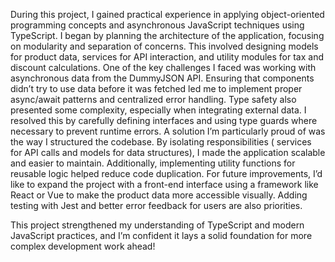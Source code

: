 During this project, I gained practical experience in applying object-oriented programming concepts and asynchronous JavaScript techniques using TypeScript. I began by planning the architecture of the application, focusing on modularity and separation of concerns. This involved designing models for product data, services for API interaction, and utility modules for tax and discount calculations. One of the key challenges I faced was working with asynchronous data from the DummyJSON API. Ensuring that components didn’t try to use data before it was fetched led me to implement proper async/await patterns and centralized error handling. Type safety also presented some complexity, especially when integrating external data. I resolved this by carefully defining interfaces and using type guards where necessary to prevent runtime errors. A solution I’m particularly proud of was the way I structured the codebase. By isolating responsibilities ( services for API calls and models for data structures), I made the application scalable and easier to maintain. Additionally, implementing utility functions for reusable logic helped reduce code duplication. For future improvements, I’d like to expand the project with a front-end interface using a framework like React or Vue to make the product data more accessible visually. Adding testing with Jest and better error feedback for users are also priorities.

This project strengthened my understanding of TypeScript and modern JavaScript practices, and I’m confident it lays a solid foundation for more complex development work ahead!
